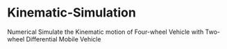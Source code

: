 # Kinematic-Simulation
Numerical Simulate the Kinematic motion of Four-wheel Vehicle with Two-wheel Differential Mobile Vehicle
